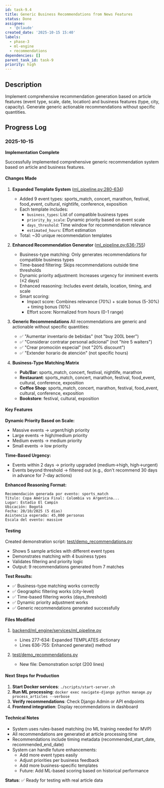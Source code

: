 ```yaml
---
id: task-9.4
title: Generic Business Recommendations from News Features
status: Done
assignee:
  - '@claude'
created_date: '2025-10-15 15:40'
labels:
  - phase-3
  - ml-engine
  - recommendations
dependencies: []
parent_task_id: task-9
priority: high
---
```


## Description

<!-- SECTION:DESCRIPTION:BEGIN -->
Implement comprehensive recommendation generation based on article features (event type, scale, date, location) and business features (type, city, capacity). Generate generic actionable recommendations without specific quantities.
<!-- SECTION:DESCRIPTION:END -->

## Progress Log

### 2025-10-15

**Implementation Complete**

Successfully implemented comprehensive generic recommendation system based on article and business features.

#### Changes Made

1. **Expanded Template System** ([ml_pipeline.py:280-634](backend/ml_engine/services/ml_pipeline.py#L280-L634))
   - Added 9 event types: sports_match, concert, marathon, festival, food_event, cultural, nightlife, conference, exposition
   - Each template includes:
     - `business_types`: List of compatible business types
     - `priority_by_scale`: Dynamic priority based on event scale
     - `days_threshold`: Time window for recommendation relevance
     - `estimated_hours`: Effort estimation
   - Total: ~30 unique recommendation templates

2. **Enhanced Recommendation Generator** ([ml_pipeline.py:636-755](backend/ml_engine/services/ml_pipeline.py#L636-L755))
   - Business-type matching: Only generates recommendations for compatible business types
   - Time-based filtering: Skips recommendations outside time thresholds
   - Dynamic priority adjustment: Increases urgency for imminent events (≤2 days)
   - Enhanced reasoning: Includes event details, location, timing, and scale
   - Smart scoring:
     - Impact score: Combines relevance (70%) + scale bonus (5-30%) + timing bonus (10%)
     - Effort score: Normalized from hours (0-1 range)

3. **Generic Recommendations**
   All recommendations are generic and actionable without specific quantities:
   - ✅ "Aumentar inventario de bebidas" (not "buy 200L beer")
   - ✅ "Considerar contratar personal adicional" (not "hire 5 waiters")
   - ✅ "Crear promoción especial" (not "20% discount")
   - ✅ "Extender horario de atención" (not specific hours)

4. **Business-Type Matching Matrix**
   - **Pub/Bar**: sports_match, concert, festival, nightlife, marathon
   - **Restaurant**: sports_match, concert, marathon, festival, food_event, cultural, conference, exposition
   - **Coffee Shop**: sports_match, concert, marathon, festival, food_event, cultural, conference, exposition
   - **Bookstore**: festival, cultural, exposition

#### Key Features

**Dynamic Priority Based on Scale:**
- Massive events → urgent/high priority
- Large events → high/medium priority
- Medium events → medium priority
- Small events → low priority

**Time-Based Urgency:**
- Events within 2 days → priority upgraded (medium→high, high→urgent)
- Events beyond threshold → filtered out (e.g., don't recommend 30 days in advance for 7-day actions)

**Enhanced Reasoning Format:**
```
Recomendación generada por evento: sports_match
Título: Copa América Final: Colombia vs Argentina...
Lugar: Estadio El Campín
Ubicación: Bogotá
Fecha: 20/10/2025 (5 días)
Asistencia esperada: 45,000 personas
Escala del evento: massive
```

#### Testing

Created demonstration script: [test/demo_recommendations.py](test/demo_recommendations.py)
- Shows 5 sample articles with different event types
- Demonstrates matching with 4 business types
- Validates filtering and priority logic
- Output: 9 recommendations generated from 7 matches

**Test Results:**
- ✅ Business-type matching works correctly
- ✅ Geographic filtering works (city-level)
- ✅ Time-based filtering works (days_threshold)
- ✅ Dynamic priority adjustment works
- ✅ Generic recommendations generated successfully

#### Files Modified

1. [backend/ml_engine/services/ml_pipeline.py](backend/ml_engine/services/ml_pipeline.py)
   - Lines 277-634: Expanded TEMPLATES dictionary
   - Lines 636-755: Enhanced generate() method

2. [test/demo_recommendations.py](test/demo_recommendations.py)
   - New file: Demonstration script (200 lines)

#### Next Steps for Production

1. **Start Docker services**: `./scripts/start-server.sh`
2. **Run ML processing**: `docker exec navigate-django python manage.py process_articles --verbose`
3. **Verify recommendations**: Check Django Admin or API endpoints
4. **Frontend integration**: Display recommendations in dashboard

#### Technical Notes

- System uses rules-based matching (no ML training needed for MVP)
- All recommendations are generated at article processing time
- Recommendations include timing metadata (recommended_start_date, recommended_end_date)
- System can handle future enhancements:
  - Add more event types easily
  - Adjust priorities per business feedback
  - Add more business-specific templates
  - Future: Add ML-based scoring based on historical performance

**Status**: ✅ Ready for testing with real article data
